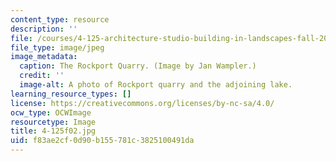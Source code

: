 ```yaml
---
content_type: resource
description: ''
file: /courses/4-125-architecture-studio-building-in-landscapes-fall-2002/f83ae2cf0d90b155781c3825100491da_4-125f02.jpg
file_type: image/jpeg
image_metadata:
  caption: The Rockport Quarry. (Image by Jan Wampler.)
  credit: ''
  image-alt: A photo of Rockport quarry and the adjoining lake.
learning_resource_types: []
license: https://creativecommons.org/licenses/by-nc-sa/4.0/
ocw_type: OCWImage
resourcetype: Image
title: 4-125f02.jpg
uid: f83ae2cf-0d90-b155-781c-3825100491da
---
```

